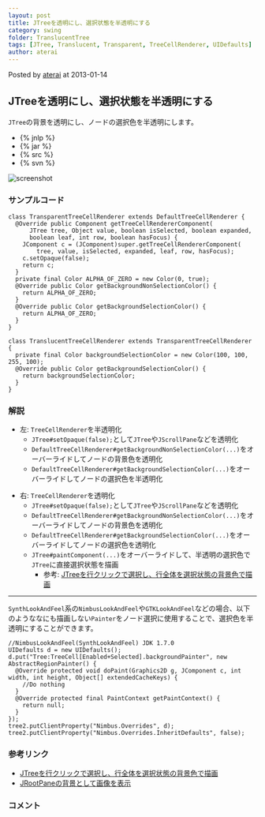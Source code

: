 ```yaml
---
layout: post
title: JTreeを透明にし、選択状態を半透明にする
category: swing
folder: TranslucentTree
tags: [JTree, Translucent, Transparent, TreeCellRenderer, UIDefaults]
author: aterai
---
```


Posted by [aterai](http://terai.xrea.jp/aterai.html) at 2013-01-14

## JTreeを透明にし、選択状態を半透明にする
`JTree`の背景を透明にし、ノードの選択色を半透明にします。

- {% jnlp %}
- {% jar %}
- {% src %}
- {% svn %}

<!-- dummy comment line for breaking list -->

![screenshot](https://lh4.googleusercontent.com/-HxmekrVRX6M/UPLEn6O6-VI/AAAAAAAABbM/XJoGyl2khVM/s800/TranslucentTree.png)

### サンプルコード
<pre class="prettyprint"><code>class TransparentTreeCellRenderer extends DefaultTreeCellRenderer {
  @Override public Component getTreeCellRendererComponent(
      JTree tree, Object value, boolean isSelected, boolean expanded,
      boolean leaf, int row, boolean hasFocus) {
    JComponent c = (JComponent)super.getTreeCellRendererComponent(
        tree, value, isSelected, expanded, leaf, row, hasFocus);
    c.setOpaque(false);
    return c;
  }
  private final Color ALPHA_OF_ZERO = new Color(0, true);
  @Override public Color getBackgroundNonSelectionColor() {
    return ALPHA_OF_ZERO;
  }
  @Override public Color getBackgroundSelectionColor() {
    return ALPHA_OF_ZERO;
  }
}

class TranslucentTreeCellRenderer extends TransparentTreeCellRenderer {
  private final Color backgroundSelectionColor = new Color(100, 100, 255, 100);
  @Override public Color getBackgroundSelectionColor() {
    return backgroundSelectionColor;
  }
}
</code></pre>

### 解説
- 左: `TreeCellRenderer`を半透明化
    - `JTree#setOpaque(false);`として`JTree`や`JScrollPane`などを透明化
    - `DefaultTreeCellRenderer#getBackgroundNonSelectionColor(...)`をオーバーライドしてノードの背景色を透明化
    - `DefaultTreeCellRenderer#getBackgroundSelectionColor(...)`をオーバーライドしてノードの選択色を半透明化

<!-- dummy comment line for breaking list -->

- 右: `TreeCellRenderer`を透明化
    - `JTree#setOpaque(false);`として`JTree`や`JScrollPane`などを透明化
    - `DefaultTreeCellRenderer#getBackgroundNonSelectionColor(...)`をオーバーライドしてノードの背景色を透明化
    - `DefaultTreeCellRenderer#getBackgroundSelectionColor(...)`をオーバーライドしてノードの選択色を透明化
    - `JTree#paintComponent(...)`をオーバーライドして、半透明の選択色で`JTree`に直接選択状態を描画
        - 参考: [JTreeを行クリックで選択し、行全体を選択状態の背景色で描画](http://terai.xrea.jp/Swing/TreeRowSelection.html)

<!-- dummy comment line for breaking list -->

- - - -
`SynthLookAndFeel`系の`NimbusLookAndFeel`や`GTKLookAndFeel`などの場合、以下のようななにも描画しない`Painter`をノード選択に使用することで、選択色を半透明にすることができます。

<pre class="prettyprint"><code>//NimbusLookAndFeel(SynthLookAndFeel) JDK 1.7.0
UIDefaults d = new UIDefaults();
d.put("Tree:TreeCell[Enabled+Selected].backgroundPainter", new AbstractRegionPainter() {
  @Override protected void doPaint(Graphics2D g, JComponent c, int width, int height, Object[] extendedCacheKeys) {
    //Do nothing
  }
  @Override protected final PaintContext getPaintContext() {
    return null;
  }
});
tree2.putClientProperty("Nimbus.Overrides", d);
tree2.putClientProperty("Nimbus.Overrides.InheritDefaults", false);
</code></pre>

### 参考リンク
- [JTreeを行クリックで選択し、行全体を選択状態の背景色で描画](http://terai.xrea.jp/Swing/TreeRowSelection.html)
- [JRootPaneの背景として画像を表示](http://terai.xrea.jp/Swing/RootPaneBackground.html)

<!-- dummy comment line for breaking list -->

### コメント
